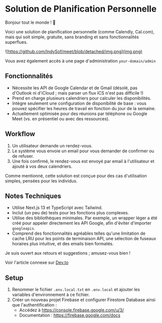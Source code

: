 
# Solution de Planification Personnelle

Bonjour tout le monde ! 👋

Voici une solution de planification personnelle (comme Calendly, Cal.com), mais qui soit simple, gratuite, sans branding et sans fonctionnalités superflues.

![https://github.com/IndySof/meet/blob/detached/img.png](img.png)

Vous avez également accès à une page d'administration `your-domain/admin`

## Fonctionnalités

- Nécessite les API de Google Calendar et de Gmail (désolé, pas d'Outlook ni d'iCloud ; mais parser un flux ICS n'est pas difficile !)
- Prend en charge plusieurs calendriers pour calculer les disponibilités.
- Intègre seulement une configuration de disponibilité de base : vous pouvez spécifier les heures de travail en fonction du jour de la semaine.
- Actuellement optimisée pour des réunions par téléphone ou Google Meet (vs. en présentiel ou avec des ressources).

## Workflow

1. Un utilisateur demande un rendez-vous.
2. Le système vous envoie un email pour vous demander de confirmer ou de refuser.
3. Une fois confirmé, le rendez-vous est envoyé par email à l'utilisateur et ajouté à vos deux calendriers.

Comme mentionné, cette solution est conçue pour des cas d'utilisation simples, pensées pour les individus.

## Notes Techniques

- Utilise Next.js 13 et TypeScript avec Tailwind.
- Inclut (un peu de) tests pour les fonctions plus complexes.
- Utilise des bibliothèques minimales. Par exemple, un wrapper léger a été créé pour appeler directement les API Google, afin d'éviter d'importer `googleapis`.
- Comprend des fonctionnalités agréables telles qu'une limitation de cache LRU pour les points de terminaison API, une sélection de fuseaux horaires plus intuitive, et des emails bien formatés.

Je suis ouvert aux retours et suggestions ; amusez-vous bien !

Voir l'article connexe sur [Dev.to](https://dev.to/timfee/build-and-host-your-own-calendy-like-scheduling-page-using-nextjs-and-google-apis-5ack)

## Setup

1. Renommer le fichier `.env.local.txt` en `.env.local` et ajouter les variables d'environnement à ce fichier.
2. Créer un nouveau projet Firebase et configurer Firestore Database ainsi que l'authentification :
   - Accédez à https://console.firebase.google.com/u/3/
   - Documentation : https://firebase.google.com/docs
